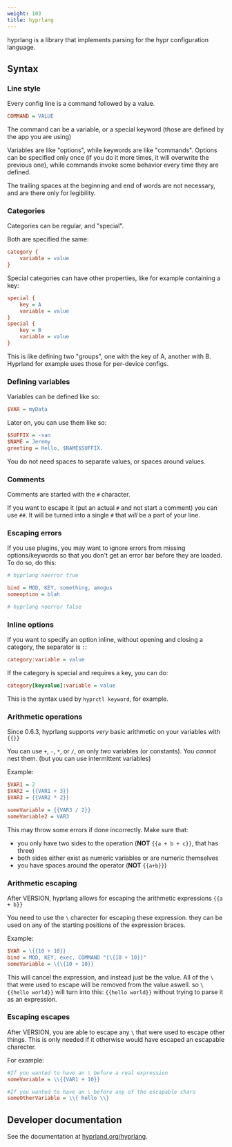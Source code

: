 ```yaml
---
weight: 103
title: hyprlang
---
```


hyprlang is a library that implements parsing for the hypr configuration language.

## Syntax

### Line style

Every config line is a command followed by a value.

```ini
COMMAND = VALUE
```

The command can be a variable, or a special keyword (those are defined by the app
you are using)

Variables are like "options", while keywords are like "commands". Options can be specified
only once (if you do it more times, it will overwrite the previous one),
while commands invoke some behavior every time they are defined.

The trailing spaces at the beginning and end of words are not necessary, and are
there only for legibility.

### Categories

Categories can be regular, and "special".

Both are specified the same:

```ini
category {
    variable = value
}
```

Special categories can have other properties, like for example containing a key:

```ini
special {
    key = A
    variable = value
}
special {
    key = B
    variable = value
}
```

This is like defining two "groups", one with the key of A, another with B. Hyprland for
example uses those for per-device configs.

### Defining variables

Variables can be defined like so:

```ini
$VAR = myData
```

Later on, you can use them like so:

```ini
$SUFFIX = -san
$NAME = Jeremy
greeting = Hello, $NAME$SUFFIX.
```

You do not need spaces to separate values, or spaces around values.

### Comments

Comments are started with the `#` character.

If you want to escape it (put an actual `#` and not start a comment) you can use
`##`. It will be turned into a single `#` that _will_ be a part of your line.

### Escaping errors

If you use plugins, you may want to ignore errors from missing options/keywords
so that you don't get an error bar before they are loaded. To do so, do this:

```ini
# hyprlang noerror true

bind = MOD, KEY, something, amogus
someoption = blah

# hyprlang noerror false
```

### Inline options

If you want to specify an option inline, without opening and closing a category, the separator is `:`:

```ini
category:variable = value
```

If the category is special and requires a key, you can do:

```ini
category[keyvalue]:variable = value
```

This is the syntax used by `hyprctl keyword`, for example.

### Arithmetic operations

Since 0.6.3, hyprlang supports _very_ basic arithmetic on your variables with `{{}}`

You can use `+`, `-`, `*`, or `/`, on only _two_ variables (or constants). You _cannot_ nest them. (but you can use intermittent variables)

Example:
```ini
$VAR1 = 2
$VAR2 = {{VAR1 + 3}}
$VAR3 = {{VAR2 * 2}}

someVariable = {{VAR3 / 2}}
someVariable2 = VAR3
```

This may throw some errors if done incorrectly. Make sure that:
- you only have two sides to the operation (**NOT** `{{a + b + c}}`, that has three)
- both sides either exist as numeric variables or are numeric themselves
- you have spaces around the operator (**NOT** `{{a+b}}`)

### Arithmetic escaping

After VERSION, hyprlang allows for escaping the arithmetic expressions `{{a + b}}`

You need to use the `\` charecter for escaping these expression. they can be used on any of the starting positions of the expression braces.

Example:
```ini
$VAR = \{{10 + 10}}
bind = MOD, KEY, exec, COMMAND "{\{10 + 10}}"
someVariable = \{\{10 + 10}}
```

This will cancel the expression, and instead just be the value. 
All of the `\` that were used to escape will be removed from the value aswell.
so `\{{hello world}}` will turn into this: `{{hello world}}` without trying to parse it as an expression.

### Escaping escapes

After VERSION, you are able to escape any `\` that were used to escape other things.
This is only needed if it otherwise would have escaped an escapable charecter.

For example:
```ini
#If you wanted to have an \ before a real expression
someVariable = \\{{VAR1 + 10}}

#If you wanted to have an \ before any of the escapable chars
someOtherVariable = \\{ hello \\} 
```


## Developer documentation

See the documentation at [hyprland.org/hyprlang](https://hyprland.org/hyprlang/).
